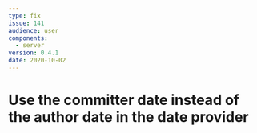 ```yaml
---
type: fix
issue: 141
audience: user
components:
  - server
version: 0.4.1
date: 2020-10-02
---
```


# Use the committer date instead of the author date in the date provider
